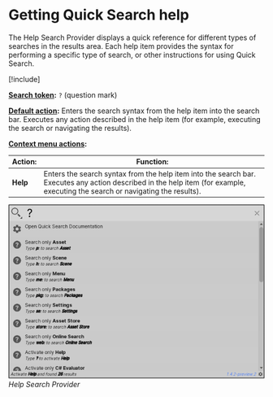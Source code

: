 # Getting Quick Search help

The Help Search Provider displays a quick reference for different types of searches in the results area. Each help item provides the syntax for performing a specific type of search, or other instructions for using Quick Search.

[!include[](incl-special-search.md)]

**[Search token](search-filters.md#search-tokens):**  `?` (question mark)

**[Default action](usage.md#default-actions):** Enters the search syntax from the help item into the search bar. Executes any action described in the help item (for example, executing the search or navigating the results).

**[Context menu actions](usage.md#additional-actions):**

|Action:|Function:|
|-|-|
| **Help**  | Enters the search syntax from the help item into the search bar. Executes any action described in the help item (for example, executing the search or navigating the results).   |

![](Images/QS_help-search.png)<br/>_Help Search Provider_